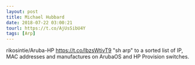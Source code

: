 ```yaml
---
layout: post
title: Michael Hubbard
date: 2018-07-22 03:00:21
tourl: https://t.co/AjUsSibU4Y
tags: [Arp]
---
```

rikosintie/Aruba-HP https://t.co/lbzsWtivT9 "sh arp" to a sorted list of IP, MAC addresses and manufactures on  ArubaOS and HP Provision switches.
